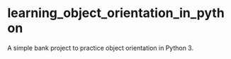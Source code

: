 # learning_object_orientation_in_python
A simple bank project to practice object orientation in Python 3.
